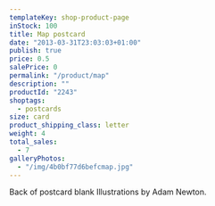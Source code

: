 ```yaml
---
templateKey: shop-product-page
inStock: 100
title: Map postcard
date: "2013-03-31T23:03:03+01:00"
publish: true
price: 0.5
salePrice: 0
permalink: "/product/map"
description: ""
productId: "2243"
shoptags:
  - postcards
size: card
product_shipping_class: letter
weight: 4
total_sales:
  - 7
galleryPhotos:
  - "/img/4b0bf77d6befcmap.jpg"
---
```


Back of postcard blank Illustrations by Adam Newton.
